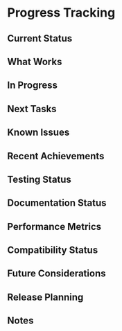 # Progress Tracking

## Current Status

## What Works

## In Progress

## Next Tasks

## Known Issues

## Recent Achievements

## Testing Status

## Documentation Status

## Performance Metrics

## Compatibility Status

## Future Considerations

## Release Planning

## Notes

